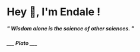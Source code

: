 <h1 title="head"> Hey 👋, I'm Endale !</h1>

**<h5><i>" Wisdom alone is the science of other sciences. "</i></h5>**

*<b>___ Plato ___</b>*
